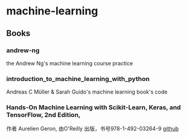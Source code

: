 # machine-learning

## Books

### andrew-ng

the Andrew Ng's machine learning course practice

### introduction_to_machine_learning_with_python

Andreas C Müller & Sarah Guido's machine learning book's code

### Hands-On Machine Learning with Scikit-Learn, Keras, and TensorFlow, 2nd Edition,

作者 Aurelien Geron, 由O'Reilly 出版，书号978-1-492-03264-9 [github](https://github.com/ageron/handson-ml2)

